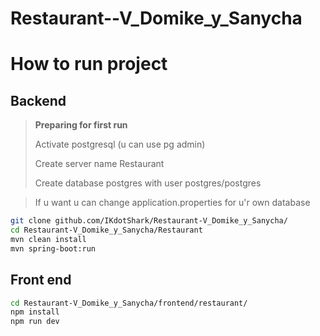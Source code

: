 # Restaurant--V_Domike_y_Sanycha

# How to run project
## Backend
> **Preparing for first run**
> 
> Activate postgresql (u can use pg admin)
>
> Create server name Restaurant
>
> Create database postgres with user postgres/postgres

> If u want u can change application.properties for u'r own database


```bash
git clone github.com/IKdotShark/Restaurant-V_Domike_y_Sanycha/
cd Restaurant-V_Domike_y_Sanycha/Restaurant
mvn clean install
mvn spring-boot:run
```

## Front end
```bash
cd Restaurant-V_Domike_y_Sanycha/frontend/restaurant/
npm install
npm run dev
```
